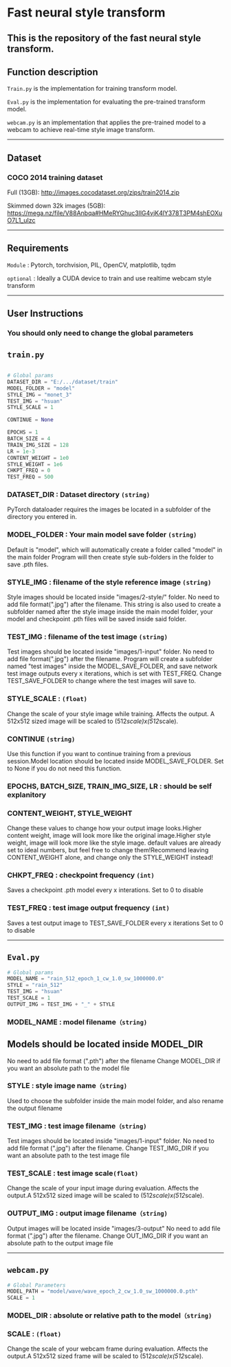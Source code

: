# Fast neural style transform

## This is the repository of the fast neural style transform.

## Function description

`Train.py` is the implementation for training transform model.

`Eval.py` is the implementation for evaluating the pre-trained transform model.

`webcam.py` is an implementation that applies the pre-trained model to a webcam to achieve real-time style image transform.

----

## Dataset

### COCO 2014 training dataset

Full (13GB): http://images.cocodataset.org/zips/train2014.zip

Skimmed down 32k images (5GB): https://mega.nz/file/V88Anbqa#HMeRYGhuc3llG4vjK4lY378T3PM4shEOXuO7L1_uIzc

----

## Requirements

`Module` : Pytorch, torchvision, PIL, OpenCV, matplotlib, tqdm

`optional` : Ideally a CUDA device to train and use realtime webcam style transform

----

## User Instructions

### You should only need to change the global parameters

## `train.py`


```python

# Global params
DATASET_DIR = "E:/.../dataset/train"
MODEL_FOLDER = "model"
STYLE_IMG = "monet_3"
TEST_IMG = "hsuan"
STYLE_SCALE = 1

CONTINUE = None

EPOCHS = 1
BATCH_SIZE = 4
TRAIN_IMG_SIZE = 128
LR = 1e-3
CONTENT_WEIGHT = 1e0
STYLE_WEIGHT = 1e6
CHKPT_FREQ = 0
TEST_FREQ = 500

```


### DATASET_DIR : Dataset directory `(string)`

PyTorch dataloader requires the images be located in a subfolder of the directory you entered in.


### MODEL_FOLDER : Your main model save folder `(string)`

Default is "model", which will automatically create a folder called "model" in the main folder
Program will then create style sub-folders in the folder to save .pth files.

### STYLE_IMG : filename of the style reference image `(string)`

Style images should be located inside "images/2-style/" folder.
No need to add file format(".jpg") after the filename.
This string is also used to create a subfolder named after the style image inside the main model folder, your model and checkpoint .pth files will be saved inside said folder.
		
### TEST_IMG : filename of the test image `(string)`

Test images should be located inside "images/1-input" folder.
No need to add file format(".jpg") after the filename.
Program will create a subfolder named "test images" inside the MODEL_SAVE_FOLDER, and save network test image outputs every x iterations, which is set with TEST_FREQ.
Change TEST_SAVE_FOLDER to change where the test images will save to.
		
### STYLE_SCALE : `(float)`

Change the scale of your style image while training. Affects the output.
A 512x512 sized image will be scaled to (512*scale)x(512*scale).
		
### CONTINUE `(string)`

Use this function if you want to continue training from a previous session.Model location should be located inside MODEL_SAVE_FOLDER.
Set to None if you do not need this function.
		
### EPOCHS, BATCH_SIZE, TRAIN_IMG_SIZE, LR : should be self explanitory

### CONTENT_WEIGHT, STYLE_WEIGHT 

Change these values to change how your output image looks.Higher content weight, image will look more like the original image.Higher style weight, image will look more like the style image.
default values are already set to ideal numbers, but feel free to change them!Recommend leaving CONTENT_WEIGHT alone, and change only the STYLE_WEIGHT instead!
		
### CHKPT_FREQ : checkpoint frequency `(int)`

Saves a checkpoint .pth model every x interations.
Set to 0 to disable
		
### TEST_FREQ : test image output frequency `(int)`

Saves a test output image to TEST_SAVE_FOLDER every x iterations
Set to 0 to disable

----
## `Eval.py`

```python
# Global params
MODEL_NAME = "rain_512_epoch_1_cw_1.0_sw_1000000.0"
STYLE = "rain_512"
TEST_IMG = "hsuan"
TEST_SCALE = 1
OUTPUT_IMG = TEST_IMG + "_" + STYLE

```
### MODEL_NAME : model filename`（string)`
## Models should be located inside MODEL_DIR

No need to add file format (".pth") after the filename
Change MODEL_DIR if you want an absolute path to the model file
		
### STYLE : style image name`（string)`

Used to choose the subfolder inside the main model folder, and also rename the output filename
		
### TEST_IMG : test image filename`（string)`

Test images should be located inside "images/1-input" folder.
No need to add file format (".jpg") after the filename.
Change TEST_IMG_DIR if you want an absolute path to the test image file
	
### TEST_SCALE : test image scale`(float)`

Change the scale of your input image during evaluation. Affects the output.A 512x512 sized image will be scaled to (512*scale)x(512*scale).
		
### OUTPUT_IMG : output image filename`（string)`

Output images will be located inside "images/3-output"
No need to add file format (".jpg") after the filename.
Change OUT_IMG_DIR if you want an absolute path to the output image file

----

## `webcam.py`

```python
# Global Parameters
MODEL_PATH = "model/wave/wave_epoch_2_cw_1.0_sw_1000000.0.pth"
SCALE = 1
```
### MODEL_DIR : absolute or relative path to the model`（string)`

### SCALE : `(float)`
Change the scale of your webcam frame during evaluation. Affects the output.A 512x512 sized frame will be scaled to (512*scale)x(512*scale).